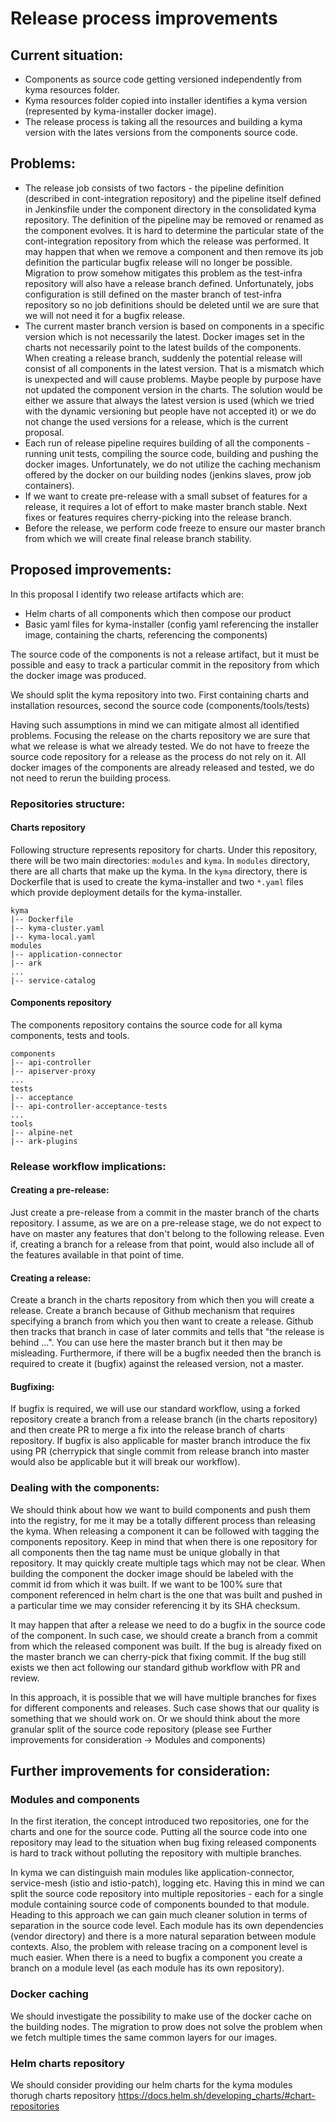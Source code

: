 # Release process improvements

## Current situation:

- Components as source code getting versioned independently from kyma resources folder.
- Kyma resources folder copied into installer identifies a kyma version (represented by kyma-installer docker image).
- The release process is taking all the resources and building a kyma version with the lates versions from the components source code.

## Problems:

- The release job consists of two factors - the pipeline definition (described in cont-integration repository) and the pipeline itself defined in Jenkinsfile under the component directory in the consolidated kyma repository. The definition of the pipeline may be removed or renamed as the component evolves. It is hard to determine the particular state of the cont-integration repository from which the release was performed. It may happen that when we remove a component and then remove its job definition the particular bugfix release will no longer be possible. Migration to prow somehow mitigates this problem as the test-infra repository will also have a release branch defined. Unfortunately, jobs configuration is still defined on the master branch of test-infra repository so no job definitions should be deleted until we are sure that we will not need it for a bugfix release.
- The current master branch version is based on components in a specific version which is not necessarily the latest. Docker images set in the charts not necessarily point to the latest builds of the components. When creating a release branch, suddenly the potential release will consist of all components in the latest version. That is a mismatch which is unexpected and will cause problems. Maybe people by purpose have not updated the component version in the charts. The solution would be either we assure that always the latest version is used (which we tried with the dynamic versioning but people have not accepted it) or we do not change the used versions for a release, which is the current proposal.
- Each run of release pipeline requires building of all the components - running unit tests, compiling the source code, building and pushing the docker images. Unfortunately, we do not utilize the caching mechanism offered by the docker on our building nodes (jenkins slaves, prow job containers).
- If we want to create pre-release with a small subset of features for a release, it requires a lot of effort to make master branch stable. Next fixes or features requires cherry-picking into the release branch.
- Before the release, we perform code freeze to ensure our master branch from which we will create final release branch stability.

## Proposed improvements:

In this proposal I identify two release artifacts which are:
- Helm charts of all components which then compose our product
- Basic yaml files for kyma-installer (config yaml referencing the installer image, containing the charts, referencing the components)

The source code of the components is not a release artifact, but it must be possible and easy to track a particular commit in the repository from which the docker image was produced.

We should split the kyma repository into two. First containing charts and installation resources, second the source code (components/tools/tests)

Having such assumptions in mind we can mitigate almost all identified problems. Focusing the release on the charts repository we are sure that what we release is what we already tested. We do not have to freeze the source code repository for a release as the process do not rely on it. All docker images of the components are already released and tested, we do not need to rerun the building process.

### Repositories structure:

#### Charts repository

Following structure represents repository for charts. Under this repository, there will be two main directories: `modules` and `kyma`. In `modules` directory, there are all charts that make up the kyma. In the `kyma` directory, there is Dockerfile that is used to create the kyma-installer and two `*.yaml` files which provide deployment details for the kyma-installer.

```
kyma
|-- Dockerfile
|-- kyma-cluster.yaml
|-- kyma-local.yaml
modules
|-- application-connector
|-- ark
...
|-- service-catalog 
```

#### Components repository

The components repository contains the source code for all kyma components, tests and tools. 

```
components
|-- api-controller
|-- apiserver-proxy
...
tests
|-- acceptance
|-- api-controller-acceptance-tests
...
tools
|-- alpine-net
|-- ark-plugins
```

### Release workflow implications:

#### Creating a pre-release:

Just create a pre-release from a commit in the master branch of the charts repository. I assume, as we are on a pre-release stage, we do not expect to have on master any features that don't belong to the following release. Even if, creating a branch for a release from that point, would also include all of the features available in that point of time.

#### Creating a release:

Create a branch in the charts repository from which then you will create a release. Create a branch because of Github mechanism that requires specifying a branch from which you then want to create a release. Github then tracks that branch in case of later commits and tells that "the release is behind ...". You can use here the master branch but it then may be misleading. Furthermore, if there will be a bugfix needed then the branch is required to create it (bugfix) against the released version, not a master.

#### Bugfixing:

If bugfix is required, we will use our standard workflow, using a forked repository create a branch from a release branch (in the charts repository) and then create PR to merge a fix into the release branch of charts repository. If bugfix is also applicable for master branch introduce the fix using PR (cherrypick that single commit from release branch into master would also be applicable but it will break our workflow).

### Dealing with the components:

We should think about how we want to build components and push them into the registry, for me it may be a totally different process than releasing the kyma. When releasing a component it can be followed with tagging the components repository. Keep in mind that when there is one repository for all components then the tag name must be unique globally in that repository. It may quickly create multiple tags which may not be clear. When building the component the docker image should be labeled with the commit id from which it was built. If we want to be 100% sure that component referenced in helm chart is the one that was built and pushed in a particular time we may consider referencing it by its SHA checksum.

It may happen that after a release we need to do a bugfix in the source code of the component. In such case, we should create a branch from a commit from which the released component was built. If the bug is already fixed on the master branch we can cherry-pick that fixing commit. If the bug still exists we then act following our standard github workflow with PR and review.

In this approach, it is possible that we will have multiple branches for fixes for different components and releases. Such case shows that our quality is something that we should work on. Or we should think about the more granular split of the source code repository (please see Further improvements for consideration -> Modules and components)

## Further improvements for consideration:

### Modules and components

In the first iteration, the concept introduced two repositories, one for the charts and one for the source code. Putting all the source code into one repository may lead to the situation when bug fixing released components is hard to track without polluting the repository with multiple branches.

In kyma we can distinguish main modules like application-connector, service-mesh (istio and istio-patch), logging etc. Having this in mind we can split the source code repository into multiple repositories - each for a single module containing source code of components bounded to that module. Heading to this approach we can gain much cleaner solution in terms of separation in the source code level. Each module has its own dependencies (vendor directory) and there is a more natural separation between module contexts. Also, the problem with release tracing on a component level is much easier. When there is a need to bugfix a component you create a branch on a module level (as each module has its own repository).

### Docker caching

We should investigate the possibility to make use of the docker cache on the building nodes. The migration to prow does not solve the problem when we fetch multiple times the same common layers for our images.

### Helm charts repository

We should consider providing our helm charts for the kyma modules thorugh charts repository https://docs.helm.sh/developing_charts/#chart-repositories
